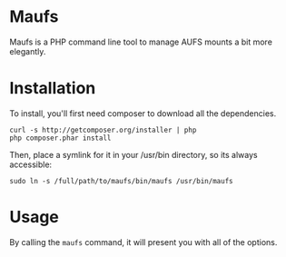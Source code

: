 # Maufs

Maufs is a PHP command line tool to manage AUFS mounts a bit more elegantly.  

# Installation

To install, you'll first need composer to download all the dependencies.

    curl -s http://getcomposer.org/installer | php
    php composer.phar install

Then, place a symlink for it in your /usr/bin directory, so its always accessible:

    sudo ln -s /full/path/to/maufs/bin/maufs /usr/bin/maufs

# Usage

By calling the `maufs` command, it will present you with all of the options.
